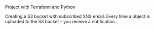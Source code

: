 Project with Terraform and Python

Creating a S3 bucket with subscribed SNS email. Every time a object is uploaded to the S3 bucket - you receive a notification.


